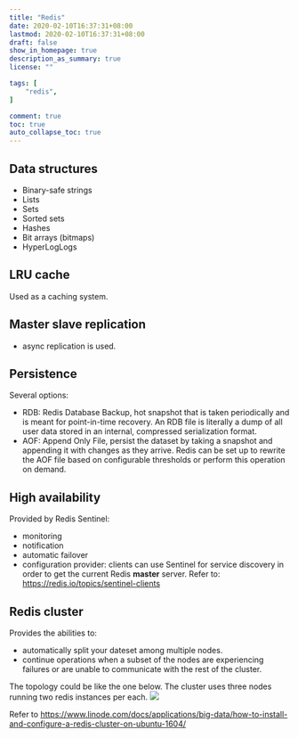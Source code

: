 ```yaml
---
title: "Redis"
date: 2020-02-10T16:37:31+08:00
lastmod: 2020-02-10T16:37:31+08:00
draft: false
show_in_homepage: true
description_as_summary: true
license: ""

tags: [
    "redis",
]

comment: true
toc: true
auto_collapse_toc: true
---
```


## Data structures
- Binary-safe strings
- Lists
- Sets
- Sorted sets
- Hashes
- Bit arrays (bitmaps)
- HyperLogLogs

## LRU cache
Used as a caching system.

## Master slave replication
- async replication is used.

## Persistence

Several options:
- RDB: Redis Database Backup, hot snapshot that is taken periodically and is meant for point-in-time recovery. An RDB file is literally a dump of all user data stored in an internal, compressed serialization format.
- AOF: Append Only File, persist the dataset by taking a snapshot and appending it with changes as they arrive. Redis can be set up to rewrite the AOF file based on configurable thresholds or perform this operation on demand.

## High availability

Provided by Redis Sentinel:
- monitoring
- notification
- automatic failover
- configuration provider: clients can use Sentinel for service discovery in order to get the current Redis **master** server. Refer to: https://redis.io/topics/sentinel-clients

## Redis cluster

Provides the abilities to:
- automatically split your dateset among multiple nodes.
- continue operations when a subset of the nodes are experiencing failures or are unable to communicate with the rest of the cluster.

The topology could be like the one below. The cluster uses three nodes running two redis instances per each.
![](/forgetful/images/redis-cluster-3-nodes.png)

Refer to https://www.linode.com/docs/applications/big-data/how-to-install-and-configure-a-redis-cluster-on-ubuntu-1604/